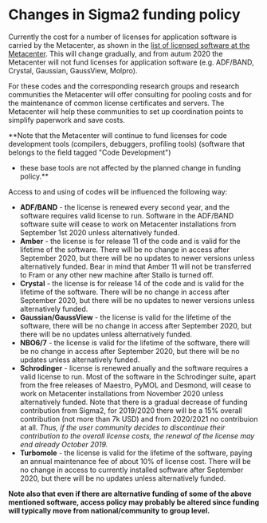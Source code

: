 

# Changes in Sigma2 funding policy

Currently the cost for a number of licenses for application software is carried by the Metacenter, as shown in the [list of licensed software at the Metacenter](license-list.md). This will change gradually, and from autum 2020 the Metacenter will not fund licenses for application software (e.g. ADF/BAND, Crystal, Gaussian, GaussView, Molpro).

For these codes and the corresponding research groups and research communities the Metacenter will offer consulting for pooling costs and for the maintenance of common license certificates and servers. The Metacenter will help these communities to set up coordination points to simplify paperwork and save costs.

**Note that the Metacenter will continue to fund licenses for code development tools (compilers, debuggers, profiling tools) (software that belongs to the field tagged "Code Development")
 - these base tools are not affected by
the planned change in funding policy.**

Access to and using of codes will be influenced the following way:

* **ADF/BAND** - the license is renewed every second year, and the software requires valid license to run. Software in the ADF/BAND software suite will cease to work on Metacenter installations from September 1st 2020 unless alternatively funded.
* **Amber** - the license is for release 11 of the code and is valid for the lifetime of the software. There will be no change in access after September 2020, but there will be no updates to newer versions unless alternatively funded. Bear in mind that Amber 11 will not be transferred to Fram or any other new machine after Stallo is turned off.  
* **Crystal** - the license is for release 14 of the code and is valid for the lifetime of the software. There will be no change in access after September 2020, but there will be no updates to newer versions unless alternatively funded.
* **Gaussian/GaussView** - the license is valid for the lifetime of the software, there will be no change in access after September 2020, but there will be no updates unless alternatively funded. 
* **NBO6/7** - the license is valid for the lifetime of the software, there will be no change in access after September 2020, but there will be no updates unless alternatively funded.
* **Schrodinger** - license is renewed anually and the software requires a valid license to run. Most of the software in the Schrodinger suite, apart from the free releases of Maestro, PyMOL and Desmond, will cease to work on Metacenter installations from November 2020 unless alternatively funded. Note that there is a gradual decrease of funding contribution from Sigma2, for 2019/2020 there will be a 15% overall contribution (not more than 7k USD) and from 2020/2021 no contribuion at all. *Thus, if the user community decides to discontinue their contribution to the overall license costs, the renewal of the license may end already October 2019.* 
* **Turbomole** - the license is valid for the lifetime of the software, paying an annual maintenance fee of about 10% of license cost. There will be no change in access to currently installed software after September 2020, but there will be no updates unless alternatively funded.

**Note also that even if there are alternative funding of some of the above mentioned software, access policy may probably be altered since funding will typically move from national/community to group level.**






